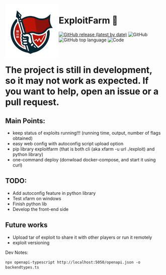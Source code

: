 <h1><img align="left" src="frontend/public/logo.png" width="170" /><br />ExploitFarm 👾</h1>

<a href="https://github.com/Pwnzer0tt1/exploitfarm/releases/latest"><img alt="GitHub release (latest by date)" src="https://img.shields.io/github/v/release/pwnzer0tt1/exploitfarm?color=D62246&style=flat-square"></a> <img alt="GitHub" src="https://img.shields.io/github/license/pwnzer0tt1/exploitfarm?style=flat-square"> <img alt="GitHub top language" src="https://img.shields.io/github/languages/top/pwnzer0tt1/exploitfarm?style=flat-square&color=44AA44"> <img alt="Code" src="https://img.shields.io/github/languages/code-size/pwnzer0tt1/exploitfarm?color=%237289DA&label=Code&style=flat-square">

<br />

# The project is still in development, so it may not work as expected. If you want to help, open an issue or a pull request.

## Main Points:
- keep status of exploits running!!! (running time, output, number of flags obtained)
- easy web config with autoconfig script upload option
- pip library exploitfarm (that is both cli (aka xfarm -u url ./exploit) and python library)
- one-command deploy (donwload docker-compose, and start it using curl)

## TODO:
- Add autoconfig feature in python library
- Test xfarm on windows
- Finish python lib
- Develop the front-end side

## Future works
- Upload tar of exploit to share it with other players or run it remotely
- exploit versioning

Dev Notes:
```
npx openapi-typescript http://localhost:5050/openapi.json -o backendtypes.ts
```
